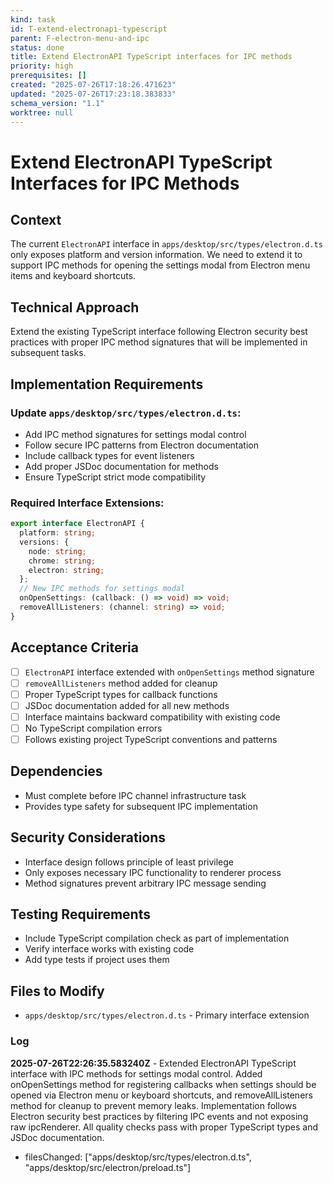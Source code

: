 ```yaml
---
kind: task
id: T-extend-electronapi-typescript
parent: F-electron-menu-and-ipc
status: done
title: Extend ElectronAPI TypeScript interfaces for IPC methods
priority: high
prerequisites: []
created: "2025-07-26T17:18:26.471623"
updated: "2025-07-26T17:23:18.383833"
schema_version: "1.1"
worktree: null
---
```


# Extend ElectronAPI TypeScript Interfaces for IPC Methods

## Context

The current `ElectronAPI` interface in `apps/desktop/src/types/electron.d.ts` only exposes platform and version information. We need to extend it to support IPC methods for opening the settings modal from Electron menu items and keyboard shortcuts.

## Technical Approach

Extend the existing TypeScript interface following Electron security best practices with proper IPC method signatures that will be implemented in subsequent tasks.

## Implementation Requirements

### Update `apps/desktop/src/types/electron.d.ts`:

- Add IPC method signatures for settings modal control
- Follow secure IPC patterns from Electron documentation
- Include callback types for event listeners
- Add proper JSDoc documentation for methods
- Ensure TypeScript strict mode compatibility

### Required Interface Extensions:

```typescript
export interface ElectronAPI {
  platform: string;
  versions: {
    node: string;
    chrome: string;
    electron: string;
  };
  // New IPC methods for settings modal
  onOpenSettings: (callback: () => void) => void;
  removeAllListeners: (channel: string) => void;
}
```

## Acceptance Criteria

- [ ] `ElectronAPI` interface extended with `onOpenSettings` method signature
- [ ] `removeAllListeners` method added for cleanup
- [ ] Proper TypeScript types for callback functions
- [ ] JSDoc documentation added for all new methods
- [ ] Interface maintains backward compatibility with existing code
- [ ] No TypeScript compilation errors
- [ ] Follows existing project TypeScript conventions and patterns

## Dependencies

- Must complete before IPC channel infrastructure task
- Provides type safety for subsequent IPC implementation

## Security Considerations

- Interface design follows principle of least privilege
- Only exposes necessary IPC functionality to renderer process
- Method signatures prevent arbitrary IPC message sending

## Testing Requirements

- Include TypeScript compilation check as part of implementation
- Verify interface works with existing code
- Add type tests if project uses them

## Files to Modify

- `apps/desktop/src/types/electron.d.ts` - Primary interface extension

### Log

**2025-07-26T22:26:35.583240Z** - Extended ElectronAPI TypeScript interface with IPC methods for settings modal control. Added onOpenSettings method for registering callbacks when settings should be opened via Electron menu or keyboard shortcuts, and removeAllListeners method for cleanup to prevent memory leaks. Implementation follows Electron security best practices by filtering IPC events and not exposing raw ipcRenderer. All quality checks pass with proper TypeScript types and JSDoc documentation.

- filesChanged: ["apps/desktop/src/types/electron.d.ts", "apps/desktop/src/electron/preload.ts"]
